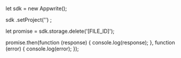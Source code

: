 let sdk = new Appwrite();

sdk
    .setProject('')
;

let promise = sdk.storage.delete('[FILE_ID]');

promise.then(function (response) {
    console.log(response);
}, function (error) {
    console.log(error);
});